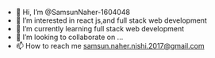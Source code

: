 - 👋 Hi, I’m @SamsunNaher-1604048
- 👀 I’m interested in  react js,and full stack web development
- 🌱 I’m currently learning  full stack web development
- 💞️ I’m looking to collaborate on ...
- 📫 How to reach me  samsun.naher.nishi.2017@gmail.com

<!---
SamsunNaher-1604048/SamsunNaher-1604048 is a ✨ special ✨ repository because its `README.md` (this file) appears on your GitHub profile.
You can click the Preview link to take a look at your changes.
--->
